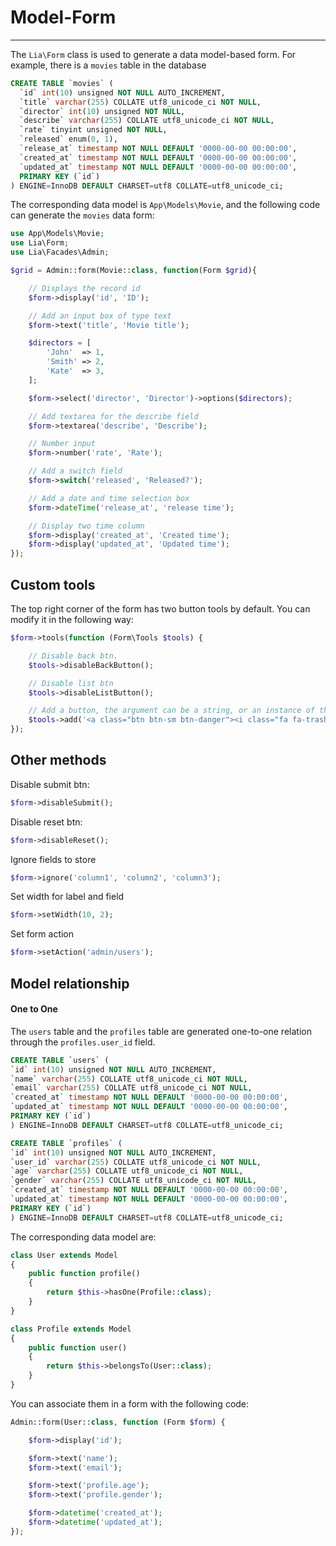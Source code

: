 # Model-Form #
------------

The `Lia\Form` class is used to generate a data model-based form. For example, there is a `movies` table in the database
```sql
CREATE TABLE `movies` (
  `id` int(10) unsigned NOT NULL AUTO_INCREMENT,
  `title` varchar(255) COLLATE utf8_unicode_ci NOT NULL,
  `director` int(10) unsigned NOT NULL,
  `describe` varchar(255) COLLATE utf8_unicode_ci NOT NULL,
  `rate` tinyint unsigned NOT NULL,
  `released` enum(0, 1),
  `release_at` timestamp NOT NULL DEFAULT '0000-00-00 00:00:00',
  `created_at` timestamp NOT NULL DEFAULT '0000-00-00 00:00:00',
  `updated_at` timestamp NOT NULL DEFAULT '0000-00-00 00:00:00',
  PRIMARY KEY (`id`)
) ENGINE=InnoDB DEFAULT CHARSET=utf8 COLLATE=utf8_unicode_ci;
```
The corresponding data model is `App\Models\Movie`, and the following code can generate the `movies` data form:
```php
use App\Models\Movie;
use Lia\Form;
use Lia\Facades\Admin;

$grid = Admin::form(Movie::class, function(Form $grid){

    // Displays the record id
    $form->display('id', 'ID');

    // Add an input box of type text
    $form->text('title', 'Movie title');

    $directors = [
        'John'  => 1,
        'Smith' => 2,
        'Kate'  => 3,
    ];

    $form->select('director', 'Director')->options($directors);

    // Add textarea for the describe field
    $form->textarea('describe', 'Describe');

    // Number input
    $form->number('rate', 'Rate');

    // Add a switch field
    $form->switch('released', 'Released?');

    // Add a date and time selection box
    $form->dateTime('release_at', 'release time');

    // Display two time column 
    $form->display('created_at', 'Created time');
    $form->display('updated_at', 'Updated time');
});
```

Custom tools
------------
The top right corner of the form has two button tools by default. You can modify it in the following way:
```php
$form->tools(function (Form\Tools $tools) {

    // Disable back btn.
    $tools->disableBackButton();

    // Disable list btn
    $tools->disableListButton();

    // Add a button, the argument can be a string, or an instance of the object that implements the Renderable or Htmlable interface
    $tools->add('<a class="btn btn-sm btn-danger"><i class="fa fa-trash"></i>&nbsp;&nbsp;delete</a>');
});
```

Other methods
------------
Disable submit btn:
```php
$form->disableSubmit();
```
Disable reset btn:
```php
$form->disableReset();
```
Ignore fields to store
```php
$form->ignore('column1', 'column2', 'column3');
```
Set width for label and field
```php
$form->setWidth(10, 2);
```
Set form action
```php
$form->setAction('admin/users');
```

Model relationship
------------

#### One to One ####
The `users` table and the `profiles` table are generated one-to-one relation through the `profiles.user_id` field.
```sql
CREATE TABLE `users` (
`id` int(10) unsigned NOT NULL AUTO_INCREMENT,
`name` varchar(255) COLLATE utf8_unicode_ci NOT NULL,
`email` varchar(255) COLLATE utf8_unicode_ci NOT NULL,
`created_at` timestamp NOT NULL DEFAULT '0000-00-00 00:00:00',
`updated_at` timestamp NOT NULL DEFAULT '0000-00-00 00:00:00',
PRIMARY KEY (`id`)
) ENGINE=InnoDB DEFAULT CHARSET=utf8 COLLATE=utf8_unicode_ci;

CREATE TABLE `profiles` (
`id` int(10) unsigned NOT NULL AUTO_INCREMENT,
`user_id` varchar(255) COLLATE utf8_unicode_ci NOT NULL,
`age` varchar(255) COLLATE utf8_unicode_ci NOT NULL,
`gender` varchar(255) COLLATE utf8_unicode_ci NOT NULL,
`created_at` timestamp NOT NULL DEFAULT '0000-00-00 00:00:00',
`updated_at` timestamp NOT NULL DEFAULT '0000-00-00 00:00:00',
PRIMARY KEY (`id`)
) ENGINE=InnoDB DEFAULT CHARSET=utf8 COLLATE=utf8_unicode_ci;
```
The corresponding data model are:
```php
class User extends Model
{
    public function profile()
    {
        return $this->hasOne(Profile::class);
    }
}

class Profile extends Model
{
    public function user()
    {
        return $this->belongsTo(User::class);
    }
}
```
You can associate them in a form with the following code:
```php
Admin::form(User::class, function (Form $form) {

    $form->display('id');

    $form->text('name');
    $form->text('email');

    $form->text('profile.age');
    $form->text('profile.gender');

    $form->datetime('created_at');
    $form->datetime('updated_at');
});
```